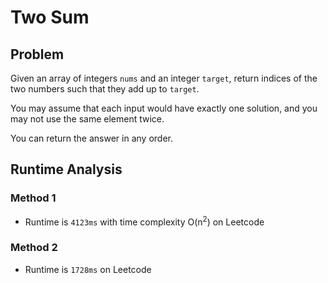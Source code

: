 # Two Sum

## Problem

Given an array of integers `nums` and an integer `target`, return indices of the two numbers such that they add up to `target`.

You may assume that each input would have exactly one solution, and you may not use the same element twice.

You can return the answer in any order.

## Runtime Analysis

### Method 1

- Runtime is `4123ms` with time complexity O(n<sup>2</sup>) on Leetcode

### Method 2

- Runtime is `1728ms` on Leetcode
